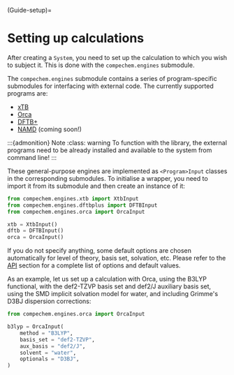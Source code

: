 (Guide-setup)=
# Setting up calculations

After creating a `System`, you need to set up the calculation to which you wish to subject it. This is done with the `compechem.engines` submodule.

The `compechem.engines` submodule contains a series of program-specific submodules for interfacing with external code. The currently supported programs are:

* [xTB](https://github.com/grimme-lab/xtb)
* [Orca](https://orcaforum.kofo.mpg.de/index.php?sid=3c6c78cae3dd0cfffa26a293953422e3)
* [DFTB+](https://dftbplus.org/)
* [NAMD](http://www.ks.uiuc.edu/Research/namd/) (coming soon!)

:::{admonition} Note
:class: warning
To function with the library, the external programs need to be already installed and available to the system from command line!
:::

These general-purpose engines are implemented as `<Program>Input` classes in the corresponding submodules. To initialise a wrapper, you need to import it from its submodule and then create an instance of it:

```python
from compechem.engines.xtb import XtbInput
from compechem.engines.dftbplus import DFTBInput
from compechem.engines.orca import OrcaInput

xtb = XtbInput()
dftb = DFTBInput()
orca = OrcaInput()
```

If you do not specify anything, some default options are chosen automatically for level of theory, basis set, solvation, etc. Please refer to the [API](API-engines) section for a complete list of options and default values.

As an example, let us set up a calculation with Orca, using the B3LYP functional, with the def2-TZVP basis set and def2/J auxiliary basis set, using the SMD implicit solvation model for water, and including Grimme's D3BJ dispersion corrections:

```python
from compechem.engines.orca import OrcaInput

b3lyp = OrcaInput(
    method = "B3LYP",
    basis_set = "def2-TZVP",
    aux_basis = "def2/J",
    solvent = "water",
    optionals = "D3BJ",
)
```